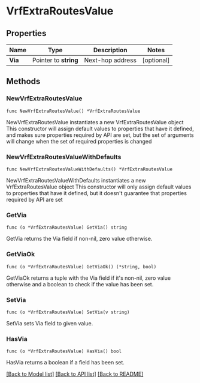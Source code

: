 # VrfExtraRoutesValue

## Properties

Name | Type | Description | Notes
------------ | ------------- | ------------- | -------------
**Via** | Pointer to **string** | Next-hop address | [optional] 

## Methods

### NewVrfExtraRoutesValue

`func NewVrfExtraRoutesValue() *VrfExtraRoutesValue`

NewVrfExtraRoutesValue instantiates a new VrfExtraRoutesValue object
This constructor will assign default values to properties that have it defined,
and makes sure properties required by API are set, but the set of arguments
will change when the set of required properties is changed

### NewVrfExtraRoutesValueWithDefaults

`func NewVrfExtraRoutesValueWithDefaults() *VrfExtraRoutesValue`

NewVrfExtraRoutesValueWithDefaults instantiates a new VrfExtraRoutesValue object
This constructor will only assign default values to properties that have it defined,
but it doesn't guarantee that properties required by API are set

### GetVia

`func (o *VrfExtraRoutesValue) GetVia() string`

GetVia returns the Via field if non-nil, zero value otherwise.

### GetViaOk

`func (o *VrfExtraRoutesValue) GetViaOk() (*string, bool)`

GetViaOk returns a tuple with the Via field if it's non-nil, zero value otherwise
and a boolean to check if the value has been set.

### SetVia

`func (o *VrfExtraRoutesValue) SetVia(v string)`

SetVia sets Via field to given value.

### HasVia

`func (o *VrfExtraRoutesValue) HasVia() bool`

HasVia returns a boolean if a field has been set.


[[Back to Model list]](../README.md#documentation-for-models) [[Back to API list]](../README.md#documentation-for-api-endpoints) [[Back to README]](../README.md)


